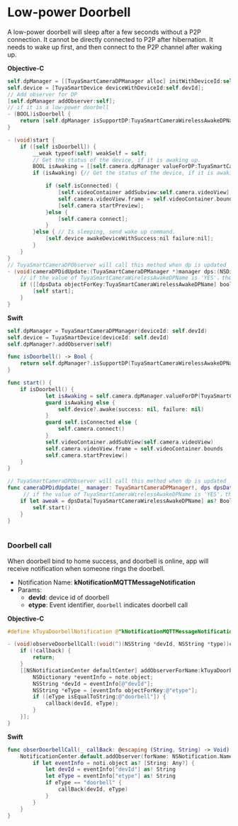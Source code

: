 # Low-power Doorbell

A low-power doorbell will sleep after a few seconds without a P2P connection. It cannot be directly connected to P2P after hibernation. It needs to wake up first, and then connect to the P2P channel after waking up. 

__Objective-C__

```objective-c
self.dpManager = [[TuyaSmartCameraDPManager alloc] initWithDeviceId:self.devId];
self.device = [TuyaSmartDevice deviceWithDeviceId:self.devId];
// Add observer for DP 
[self.dpManager addObserver:self];
// if it is a low-power doorbell
- (BOOL)isDoorbell {
    return [self.dpManager isSupportDP:TuyaSmartCameraWirelessAwakeDPName];
}

- (void)start {
    if ([self isDoorbell]) {
        __weak typeof(self) weakSelf = self;
        // Get the status of the device, if it is awaking up.
		BOOL isAwaking = [[self.camera.dpManager valueForDP:TuyaSmartCameraWirelessAwakeDPName] boolValue];
        if (isAwaking) {// Get the status of the device, if it is awaking up.

            if (self.isConnected) {
                [self.videoContainer addSubview:self.camera.videoView];
                self.camera.videoView.frame = self.videoContainer.bounds;
                [self.camera startPreview];
            }else {
                [self.camera connect];
            }
		}else { // Is sleeping, send wake up command.
            [self.device awakeDeviceWithSuccess:nil failure:nil];
        }
    }
}
// TuyaSmartCameraDPObserver will call this method when dp is updated
- (void)cameraDPDidUpdate:(TuyaSmartCameraDPManager *)manager dps:(NSDictionary *)dpsData {
    // if the value of TuyaSmartCameraWirelessAwakeDPName is 'YES'，the device is waking up.
    if ([[dpsData objectForKey:TuyaSmartCameraWirelessAwakeDPName] boolValue]) {
        [self start];
    }
}

```

__Swift__

``` swift
self.dpManager = TuyaSmartCameraDPManager(deviceId: self.devId)
self.device = TuyaSmartDevice(deviceId: self.devId)
self.dpManager?.addObserver(self)

func isDoorbell() -> Bool {
    return self.dpManager?.isSupportDP(TuyaSmartCameraWirelessAwakeDPName)
}

func start() {
    if isDoorbell() {
            let isAwaking = self.camera.dpManager.valueForDP(TuyaSmartCameraWirelessAwakeDPName)
            guard isAwaking else {
                self.device?.awake(success: nil, failure: nil)
            }
            guard self.isConnected else {
                self.camera.connect()
            }
            self.videoContainer.addSubView(self.camera.videoView)
            self.camera.videoView.frame = self.videoContainer.bounds
            self.camera.startPreview()        
    }
}

// TuyaSmartCameraDPObserver will call this method when dp is updated
func cameraDPDidUpdate(_ manager: TuyaSmartCameraDPManager!, dps dpsData: [AnyHashable : Any]!) {
     // if the value of TuyaSmartCameraWirelessAwakeDPName is 'YES'，the device is waking up.
    if let aweak = dpsData[TuyaSmartCameraWirelessAwakeDPName] as? Bool, aweak == true {
        self.start()
    }
} 
    
```

### Doorbell call

When doorbell bind to home success, and doorbell is online, app will receive notification when someone rings the doorbell.

* Notification Name: **kNotificationMQTTMessageNotification**
* Params: 
  * **devId**: device id of doorbell
  * **etype**: Event identifier, ```doorbell``` indicates doorbell call

__Objective-C__

```objective-c
#define kTuyaDoorbellNotification @"kNotificationMQTTMessageNotification"

- (void)observeDoorbellCall:(void(^)(NSString *devId, NSString *type))callback {
    if (!callback) {
        return;
    }
    [[NSNotificationCenter defaultCenter] addObserverForName:kTuyaDoorbellNotification object:nil queue:nil usingBlock:^(NSNotification *note) {
        NSDictionary *eventInfo = note.object;
        NSString *devId = eventInfo[@"devId"];
        NSString *eType = [eventInfo objectForKey:@"etype"];
        if ([eType isEqualToString:@"doorbell"]) {
            callback(devId, eType);
        }
    }];
}
```

__Swift__

```swift
func obserDoorbellCall(_ callBack: @escaping (String, String) -> Void) {
    NotificationCenter.default.addObserver(forName: NSNotification.Name(rawValue: "kNotificationMQTTMessageNotification"), object: nil, queue: nil) { (noti) in
        if let eventInfo = noti.object as? [String: Any?] {
            let devId = eventInfo["devId"] as! String
            let eType = eventInfo["etype"] as! String
            if eType == "doorbell" {
                callBack(devId, eType)
            }
        }
    }
}
```

